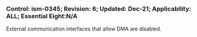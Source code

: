 ### Control: ism-0345; Revision: 6; Updated: Dec-21; Applicability: ALL; Essential Eight:N/A
<p>External communication interfaces that allow DMA are disabled.</p>